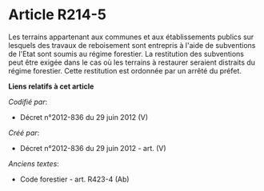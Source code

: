 # Article R214-5

Les terrains appartenant aux communes et aux établissements publics sur lesquels des travaux de reboisement sont entrepris à
l'aide de subventions de l'Etat sont soumis au régime forestier. La restitution des subventions peut être exigée dans le cas
où les terrains à restaurer seraient distraits du régime forestier. Cette restitution est ordonnée par un arrêté du préfet.

**Liens relatifs à cet article**

_Codifié par_:

  - Décret n°2012-836 du 29 juin 2012 (V)

_Créé par_:

  - Décret n°2012-836 du 29 juin 2012 - art. (V)

_Anciens textes_:

  - Code forestier - art. R423-4 (Ab)
